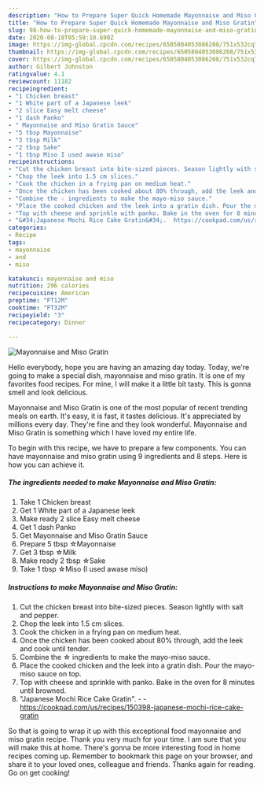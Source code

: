 ```yaml
---
description: "How to Prepare Super Quick Homemade Mayonnaise and Miso Gratin"
title: "How to Prepare Super Quick Homemade Mayonnaise and Miso Gratin"
slug: 98-how-to-prepare-super-quick-homemade-mayonnaise-and-miso-gratin
date: 2020-08-18T05:59:10.690Z
image: https://img-global.cpcdn.com/recipes/6505804053086208/751x532cq70/mayonnaise-and-miso-gratin-recipe-main-photo.jpg
thumbnail: https://img-global.cpcdn.com/recipes/6505804053086208/751x532cq70/mayonnaise-and-miso-gratin-recipe-main-photo.jpg
cover: https://img-global.cpcdn.com/recipes/6505804053086208/751x532cq70/mayonnaise-and-miso-gratin-recipe-main-photo.jpg
author: Gilbert Johnston
ratingvalue: 4.1
reviewcount: 11182
recipeingredient:
- "1 Chicken breast"
- "1 White part of a Japanese leek"
- "2 slice Easy melt cheese"
- "1 dash Panko"
- " Mayonnaise and Miso Gratin Sauce"
- "5 tbsp Mayonnaise"
- "3 tbsp Milk"
- "2 tbsp Sake"
- "1 tbsp Miso I used awase miso"
recipeinstructions:
- "Cut the chicken breast into bite-sized pieces. Season lightly with salt and pepper."
- "Chop the leek into 1.5 cm slices."
- "Cook the chicken in a frying pan on medium heat."
- "Once the chicken has been cooked about 80% through, add the leek and cook until tender."
- "Combine the ☆ ingredients to make the mayo-miso sauce."
- "Place the cooked chicken and the leek into a gratin dish. Pour the mayo-miso sauce on top."
- "Top with cheese and sprinkle with panko. Bake in the oven for 8 minutes until browned."
- "&#34;Japanese Mochi Rice Cake Gratin&#34;.  https://cookpad.com/us/recipes/150398-japanese-mochi-rice-cake-gratin"
categories:
- Recipe
tags:
- mayonnaise
- and
- miso

katakunci: mayonnaise and miso 
nutrition: 296 calories
recipecuisine: American
preptime: "PT12M"
cooktime: "PT32M"
recipeyield: "3"
recipecategory: Dinner

---
```



![Mayonnaise and Miso Gratin](https://img-global.cpcdn.com/recipes/6505804053086208/751x532cq70/mayonnaise-and-miso-gratin-recipe-main-photo.jpg)

Hello everybody, hope you are having an amazing day today. Today, we're going to make a special dish, mayonnaise and miso gratin. It is one of my favorites food recipes. For mine, I will make it a little bit tasty. This is gonna smell and look delicious.

Mayonnaise and Miso Gratin is one of the most popular of recent trending meals on earth. It's easy, it is fast, it tastes delicious. It's appreciated by millions every day. They're fine and they look wonderful. Mayonnaise and Miso Gratin is something which I have loved my entire life.




To begin with this recipe, we have to prepare a few components. You can have mayonnaise and miso gratin using 9 ingredients and 8 steps. Here is how you can achieve it.

<!--inarticleads1-->

##### The ingredients needed to make Mayonnaise and Miso Gratin:

1. Take 1 Chicken breast
1. Get 1 White part of a Japanese leek
1. Make ready 2 slice Easy melt cheese
1. Get 1 dash Panko
1. Get  Mayonnaise and Miso Gratin Sauce
1. Prepare 5 tbsp ☆Mayonnaise
1. Get 3 tbsp ☆Milk
1. Make ready 2 tbsp ☆Sake
1. Take 1 tbsp ☆Miso (I used awase miso)




<!--inarticleads2-->

##### Instructions to make Mayonnaise and Miso Gratin:

1. Cut the chicken breast into bite-sized pieces. Season lightly with salt and pepper.
1. Chop the leek into 1.5 cm slices.
1. Cook the chicken in a frying pan on medium heat.
1. Once the chicken has been cooked about 80% through, add the leek and cook until tender.
1. Combine the ☆ ingredients to make the mayo-miso sauce.
1. Place the cooked chicken and the leek into a gratin dish. Pour the mayo-miso sauce on top.
1. Top with cheese and sprinkle with panko. Bake in the oven for 8 minutes until browned.
1. &#34;Japanese Mochi Rice Cake Gratin&#34;. -  - https://cookpad.com/us/recipes/150398-japanese-mochi-rice-cake-gratin




So that is going to wrap it up with this exceptional food mayonnaise and miso gratin recipe. Thank you very much for your time. I am sure that you will make this at home. There's gonna be more interesting food in home recipes coming up. Remember to bookmark this page on your browser, and share it to your loved ones, colleague and friends. Thanks again for reading. Go on get cooking!
